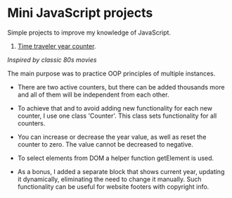 # Mini JavaScript projects

Simple projects to improve my knowledge of JavaScript.

1. [Time traveler year counter](https://codingonmars.github.io/js-mini-projects/time-traveler-counter/index.html).

_Inspired by classic 80s movies_

The main purpose was to practice OOP principles of multiple instances.

* There are two active counters, but there can be added thousands more and all of them will be independent from each other. 

* To achieve that and to avoid adding new functionality for each new counter, I use one class 'Counter'. This class sets functionality for all counters. 

* You can increase or decrease the year value, as well as reset the counter to zero. 
The value cannot be decreased to negative.

* To select elements from DOM a helper function getElement is used.

* As a bonus, I added a separate block that shows current year, updating it dynamically, eliminating the need to change it manually. Such functionality can be useful for website footers with copyright info.